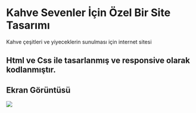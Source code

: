 <h1> Kahve Sevenler İçin Özel Bir Site Tasarımı </h1>

Kahve çeşitleri ve yiyeceklerin sunulması için internet sitesi

<h2> Html ve Css ile tasarlanmış ve responsive olarak kodlanmıştır. </h2>

<h2> Ekran Görüntüsü </h2> 

![](ekran.gif)